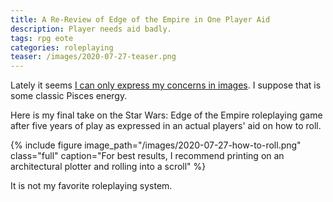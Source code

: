 ```yaml
---
title: A Re-Review of Edge of the Empire in One Player Aid
description: Player needs aid badly.
tags: rpg eote
categories: roleplaying
teaser: /images/2020-07-27-teaser.png
---
```


Lately it seems [I can only express my concerns in images](https://scottparker.co/fantasy-strike-non-review/). I suppose that is some classic Pisces energy.

Here is my final take on the Star Wars: Edge of the Empire roleplaying game after five years of play as expressed in an actual players' aid on how to roll.

{% include figure image_path="/images/2020-07-27-how-to-roll.png" class="full" caption="For best results, I recommend printing on an architectural plotter and rolling into a scroll" %}

It is not my favorite roleplaying system.